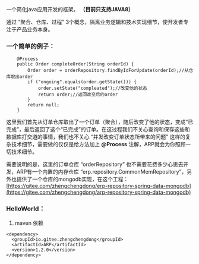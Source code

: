 一个简化java应用开发的框架。 **（目前只支持JAVA8）**

通过 “聚合、仓库、过程” 3个概念，隔离业务逻辑和技术实现细节，使开发者专注于产品业务本身。

### 一个简单的例子：

```
	@Process
	public Order completeOrder(String orderId) {
		Order order = orderRepository.findByIdForUpdate(orderId);//从仓库取出order
		if ("ongoing".equals(order.getState())) {
			order.setState("compleated");//改变他的状态
			return order;//返回改变后的order
		}
		return null;
	}
```

这里我们首先从订单仓库取出了一个订单（聚合），随后改变了他的状态，变成“已完成”，最后返回了这个“已完成”的订单。在这过程我们不关心查询和保存这些和数据库打交道的事情，我们也不关心 “并发改变订单状态所带来的问题”
这样的复杂技术细节，需要做的仅仅是给方法加上  **@Process** 注解，ARP就会为你照顾一切技术细节。

需要说明的是，这里的订单仓库 “orderRepository” 也不需要花费多少心思去开发，ARP有一个内置的内存仓库
“erp.repository.CommonMemRepository”，另外也提供了一个仓库的mongodb实现，在这个工程：[https://gitee.com/zhengchengdong/erp-repository-spring-data-mongodb](https://gitee.com/zhengchengdong/arp-repository-spring-data-mongodb)

### HelloWorld：

1. maven 依赖

```
<dependency>
  <groupId>io.gitee.zhengchengdong</groupId>
  <artifactId>ARP</artifactId>
  <version>1.2.0</version>
</dependency>
```



 